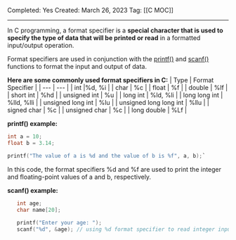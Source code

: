 Completed: Yes
Created: March 26, 2023
Tag: [[C MOC]]

---
In C programming, a format specifier is a **special character that is used to specify the type of data that will be printed or read** in a formatted input/output operation. 

Format specifiers are used in conjunction with the [printf()](C%20Output.md) and [scanf()](C%20User%20Input.md) functions to format the input and output of data.

**Here are some commonly used format specifiers in C:**
| Type | Format Specifier |
| --- |  --- |
| int |%d, %i |
| char | %c |
| float |  %f |
| double |  %lf |
| short int  | %hd |
| unsigned int | %u |
| long int | %ld, %li |
| long long int  | %lld, %lli |
| unsigned long int | %lu |
| unsigned long long int |  %llu |
| signed char |  %c |
| unsigned char |  %c |
| long double |  %Lf |

**printf() example:** 
```c
int a = 10; 
float b = 3.14;

printf("The value of a is %d and the value of b is %f", a, b);`
```
In this code, the format specifiers %d and %f are used to print the integer and floating-point values of a and b, respectively.

**scanf() example:**
``` c
   int age;
   char name[20];
   
   printf("Enter your age: ");
   scanf("%d", &age); // using %d format specifier to read integer input
```